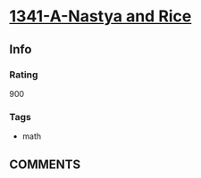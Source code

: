 # [1341-A-Nastya and Rice](https://codeforces.com/problemset/problem/1341/A)

## Info

### Rating

900

### Tags

- math

## __COMMENTS__

> 
